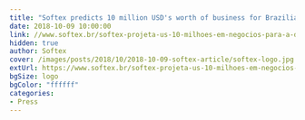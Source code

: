 ```yaml
---
title: "Softex predicts 10 million USD's worth of business for Brazilian delegation at Gartner Symposium/ITxpo"
date: 2018-10-09 10:00:00
link: //www.softex.br/softex-projeta-us-10-milhoes-em-negocios-para-a-delegacao-brasileira-no-gartner-symposium-itxpo/
hidden: true
author: Softex
cover: /images/posts/2018/10/2018-10-09-softex-article/softex-logo.jpg
extUrl: https://www.softex.br/softex-projeta-us-10-milhoes-em-negocios-para-a-delegacao-brasileira-no-gartner-symposium-itxpo/
bgSize: logo
bgColor: "ffffff"
categories:
- Press
---
```

